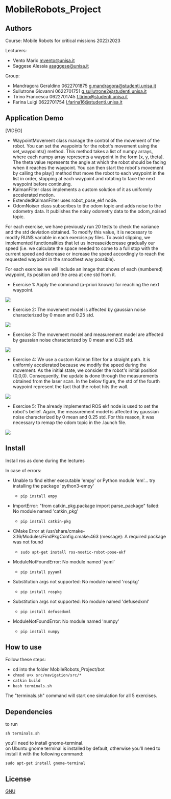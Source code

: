 # MobileRobots_Project

## Authors
Course: Mobile Robots for critical missions 2022/2023
 
Lecturers: 
* Vento Mario	       mvento@unisa.it
* Saggese Alessia    asaggese@unisa.it
 
Group:
* Mandragora Geraldino 0622701875    g.mandragora@studenti.unisa.it
* Sullutrone Giovanni  0622701751    g.sullutrone2@studenti.unisa.it
* Tirino Francesca     0622701745    f.tirino@studenti.unisa.it
* Farina Luigi         0622701754    l.farina16@studenti.unisa.it

## Application Demo
[VIDEO]
* WaypointMovement class manage the control of the movement of the robot. You can set the waypoints for the robot's movement using the set_waypoints() method. This method takes a list of numpy arrays, where each numpy array represents a waypoint in the form [x, y, theta]. The theta value represents the angle at which the robot should be facing when it reaches the waypoint.
You can then start the robot's movement by calling the play() method that move the robot to each waypoint in the list in order, stopping at each waypoint and rotating to face the next waypoint before continuing.
* KalmanFilter class implements a custom solution of it as uniformly accelerated motion.
* ExtendedKalmanFilter uses robot_pose_ekf node.
* OdomNoiser class subscribes to the odom topic and adds noise to the odometry data. It publishes the noisy odometry data to the odom_noised topic.

For each exercise, we have previously run 20 tests to check the variance and the std deviation obtained. To modify this value, it is necessary to modify RUNS variable in each exercise.py files. 
To avoid slipping, we implemented functionalities that let us increase/decrease gradually our speed (i.e. we calculate the space needed to come to a full stop with the current speed and decrease or increase the speed accordingly to reach the requested waypoint in the smoothest way possible).

For each exercise we will include an image that shows of each (numbered) waypoint, its position and the area at one std from it.

* Exercise 1:
Apply the command (a-priori known) for reaching the next waypoint. 
<img src="/bot/src/navigation/images/Figure_1.png"/>

* Exercise 2:
The movement model is affected by gaussian noise characterized by 0 mean and 0.25 std.
<img src="/bot/src/navigation/images/Figure_2.png"/>

* Exercise 3:
The movement model and measurement model are affected by gaussian noise characterized by 0 mean and 0.25 std. 
<img src="/bot/src/navigation/images/Figure_3.png"/>

* Exercise 4:
We use a custom Kalman filter for a straight path. It is uniformly accelerated because we modify the speed during the movement. As the initial state, we consider the robot's initial position (0,0,0). Consequently, the update is done through the measurements obtained from the laser scan. In the below figure, the std of the fourth waypoint represent the fact that the robot hits the wall.
<img src="/bot/src/navigation/images/Figure_4.png"/>

* Exercise 5:
The already implemented ROS ekf node is used to set the robot's belief. Again, the measurement model is affected by gaussian noise characterized by 0 mean and 0.25 std. For this reason, it was necessary to remap the odom topic in the .launch file.
<img src="/bot/src/navigation/images/Figure_5.png"/>

## Install
Install ros as done during the lectures 

In case of errors:
* Unable to find either executable 'empy' or Python module 'em'...  try installing the package 'python3-empy'

  * ```pip install empy ```

* ImportError: "from catkin_pkg.package import parse_package" failed: No module named 'catkin_pkg'

  * ```pip install catkin-pkg``` 
  
* CMake Error at /usr/share/cmake-3.16/Modules/FindPkgConfig.cmake:463 (message): A required package was not found

  * ```sudo apt-get install ros-noetic-robot-pose-ekf``` 

* ModuleNotFoundError: No module named 'yaml'

  * ```pip install pyyaml``` 

* Substitution args not supported:  No module named 'rospkg'

  * ```pip install rospkg``` 

* Substitution args not supported:  No module named 'defusedxml'

  * ```pip install defusedxml``` 

* ModuleNotFoundError: No module named 'numpy'

  * ```pip install numpy``` 


## How to use
Follow these steps:
* cd into the folder MobileRobots_Project/bot
* ```chmod u+x src/navigation/src/*``` 
* ```catkin build``` 
* ```bash terminals.sh``` 

The "terminals.sh" command will start one simulation for all 5 exercises.

## Dependencies

to run 
```console
sh terminals.sh 
```
you'll need to install gnome-terminal.<br />
on Ubuntu gnome terminal is installed by default, otherwise you'll need to install it with the following command:<br />

```console
sudo apt-get install gnome-terminal
```

## License
[GNU](https://choosealicense.com/licenses/gpl-3.0/)
